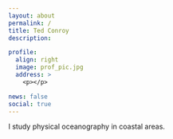 ```yaml
---
layout: about
permalink: /
title: Ted Conroy
description: 

profile:
  align: right
  image: prof_pic.jpg
  address: >
    <p></p>

news: false
social: true
---
```


I study physical oceanography in coastal areas. 
<div class="img_row">
    <img class="col three left" src="{{ site.baseurl }}/assets/img/surf_2.png" alt="" title="pic"/>
</div>

